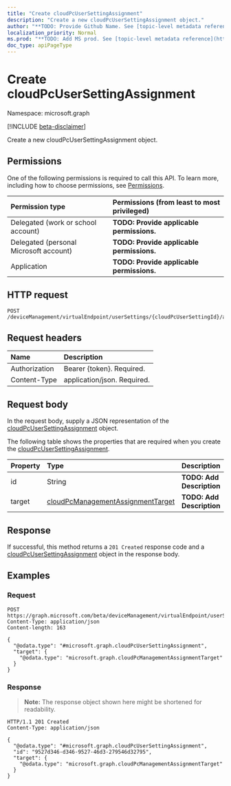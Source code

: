 ```yaml
---
title: "Create cloudPcUserSettingAssignment"
description: "Create a new cloudPcUserSettingAssignment object."
author: "**TODO: Provide Github Name. See [topic-level metadata reference](https://msgo.azurewebsites.net/add/document/guidelines/metadata.html#topic-level-metadata)**"
localization_priority: Normal
ms.prod: "**TODO: Add MS prod. See [topic-level metadata reference](https://msgo.azurewebsites.net/add/document/guidelines/metadata.html#topic-level-metadata)**"
doc_type: apiPageType
---
```


# Create cloudPcUserSettingAssignment
Namespace: microsoft.graph

[!INCLUDE [beta-disclaimer](../../includes/beta-disclaimer.md)]

Create a new cloudPcUserSettingAssignment object.

## Permissions
One of the following permissions is required to call this API. To learn more, including how to choose permissions, see [Permissions](/graph/permissions-reference).

|Permission type|Permissions (from least to most privileged)|
|:---|:---|
|Delegated (work or school account)|**TODO: Provide applicable permissions.**|
|Delegated (personal Microsoft account)|**TODO: Provide applicable permissions.**|
|Application|**TODO: Provide applicable permissions.**|

## HTTP request

<!-- {
  "blockType": "ignored"
}
-->
``` http
POST /deviceManagement/virtualEndpoint/userSettings/{cloudPcUserSettingId}/assignments
```

## Request headers
|Name|Description|
|:---|:---|
|Authorization|Bearer {token}. Required.|
|Content-Type|application/json. Required.|

## Request body
In the request body, supply a JSON representation of the [cloudPcUserSettingAssignment](../resources/cloudpcusersettingassignment.md) object.

The following table shows the properties that are required when you create the [cloudPcUserSettingAssignment](../resources/cloudpcusersettingassignment.md).

|Property|Type|Description|
|:---|:---|:---|
|id|String|**TODO: Add Description**|
|target|[cloudPcManagementAssignmentTarget](../resources/cloudpcmanagementassignmenttarget.md)|**TODO: Add Description**|



## Response

If successful, this method returns a `201 Created` response code and a [cloudPcUserSettingAssignment](../resources/cloudpcusersettingassignment.md) object in the response body.

## Examples

### Request
<!-- {
  "blockType": "request",
  "name": "create_cloudpcusersettingassignment_from_"
}
-->
``` http
POST https://graph.microsoft.com/beta/deviceManagement/virtualEndpoint/userSettings/{cloudPcUserSettingId}/assignments
Content-Type: application/json
Content-length: 163

{
  "@odata.type": "#microsoft.graph.cloudPcUserSettingAssignment",
  "target": {
    "@odata.type": "microsoft.graph.cloudPcManagementAssignmentTarget"
  }
}
```


### Response
>**Note:** The response object shown here might be shortened for readability.
<!-- {
  "blockType": "response",
  "truncated": true,
  "@odata.type": "microsoft.graph.cloudPcUserSettingAssignment"
}
-->
``` http
HTTP/1.1 201 Created
Content-Type: application/json

{
  "@odata.type": "#microsoft.graph.cloudPcUserSettingAssignment",
  "id": "9527d346-d346-9527-46d3-279546d32795",
  "target": {
    "@odata.type": "microsoft.graph.cloudPcManagementAssignmentTarget"
  }
}
```

